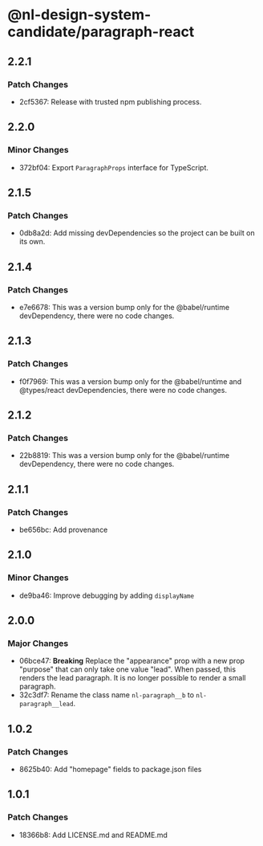 # @nl-design-system-candidate/paragraph-react

## 2.2.1

### Patch Changes

- 2cf5367: Release with trusted npm publishing process.

## 2.2.0

### Minor Changes

- 372bf04: Export `ParagraphProps` interface for TypeScript.

## 2.1.5

### Patch Changes

- 0db8a2d: Add missing devDependencies so the project can be built on its own.

## 2.1.4

### Patch Changes

- e7e6678: This was a version bump only for the @babel/runtime devDependency, there were no code changes.

## 2.1.3

### Patch Changes

- f0f7969: This was a version bump only for the @babel/runtime and @types/react devDependencies, there were no code changes.

## 2.1.2

### Patch Changes

- 22b8819: This was a version bump only for the @babel/runtime devDependency, there were no code changes.

## 2.1.1

### Patch Changes

- be656bc: Add provenance

## 2.1.0

### Minor Changes

- de9ba46: Improve debugging by adding `displayName`

## 2.0.0

### Major Changes

- 06bce47: **Breaking** Replace the "appearance" prop with a new prop "purpose" that can only take one value "lead". When passed, this renders the lead paragraph. It is no longer possible to render a small paragraph.
- 32c3df7: Rename the class name `nl-paragraph__b` to `nl-paragraph__lead`.

## 1.0.2

### Patch Changes

- 8625b40: Add "homepage" fields to package.json files

## 1.0.1

### Patch Changes

- 18366b8: Add LICENSE.md and README.md
